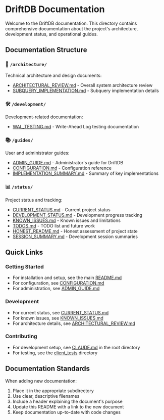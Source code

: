 # DriftDB Documentation

Welcome to the DriftDB documentation. This directory contains comprehensive documentation about the project's architecture, development status, and operational guides.

## Documentation Structure

### 📐 `/architecture/`
Technical architecture and design documents:
- [ARCHITECTURAL_REVIEW.md](architecture/ARCHITECTURAL_REVIEW.md) - Overall system architecture review
- [SUBQUERY_IMPLEMENTATION.md](architecture/SUBQUERY_IMPLEMENTATION.md) - Subquery implementation details

### 🛠️ `/development/`
Development-related documentation:
- [WAL_TESTING.md](development/WAL_TESTING.md) - Write-Ahead Log testing documentation

### 📚 `/guides/`
User and administrator guides:
- [ADMIN_GUIDE.md](guides/ADMIN_GUIDE.md) - Administrator's guide for DriftDB
- [CONFIGURATION.md](guides/CONFIGURATION.md) - Configuration reference
- [IMPLEMENTATION_SUMMARY.md](guides/IMPLEMENTATION_SUMMARY.md) - Summary of key implementations

### 📊 `/status/`
Project status and tracking:
- [CURRENT_STATUS.md](status/CURRENT_STATUS.md) - Current project status
- [DEVELOPMENT_STATUS.md](status/DEVELOPMENT_STATUS.md) - Development progress tracking
- [KNOWN_ISSUES.md](status/KNOWN_ISSUES.md) - Known issues and limitations
- [TODOS.md](status/TODOS.md) - TODO list and future work
- [HONEST_README.md](status/HONEST_README.md) - Honest assessment of project state
- [SESSION_SUMMARY.md](status/SESSION_SUMMARY.md) - Development session summaries

## Quick Links

### Getting Started
- For installation and setup, see the main [README.md](../README.md)
- For configuration, see [CONFIGURATION.md](guides/CONFIGURATION.md)
- For administration, see [ADMIN_GUIDE.md](guides/ADMIN_GUIDE.md)

### Development
- For current status, see [CURRENT_STATUS.md](status/CURRENT_STATUS.md)
- For known issues, see [KNOWN_ISSUES.md](status/KNOWN_ISSUES.md)
- For architecture details, see [ARCHITECTURAL_REVIEW.md](architecture/ARCHITECTURAL_REVIEW.md)

### Contributing
- For development setup, see [CLAUDE.md](../CLAUDE.md) in the root directory
- For testing, see the [client_tests](../client_tests/) directory

## Documentation Standards

When adding new documentation:
1. Place it in the appropriate subdirectory
2. Use clear, descriptive filenames
3. Include a header explaining the document's purpose
4. Update this README with a link to the new document
5. Keep documentation up-to-date with code changes
